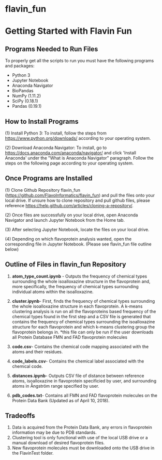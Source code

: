 # flavin_fun
# Getting Started with Flavin Fun

Programs Needed to Run Files
-------
To properly get all the scripts to run you must have the following programs and packages: 
  * Python 3 
  * Jupyter Notebook 
  * Anaconda Navigator 
  * BioPandas
  * NumPy (1.11.2) 
  * SciPy (0.18.1)
  * Pandas (0.19.1) 

How to Install Programs
-------
(1) Install Python 3: To install, follow the steps from https://www.python.org/downloads/ according to your operating system.

(2) Download Anaconda Navigator: To install, go to https://docs.anaconda.com/anaconda/navigator/ and click 'Install Anaconda' under the "What is Anaconda Navigator" paragraph. Follow the steps on the following page according to your operating system. 

Once Programs are Installed
-------
(1) Clone Github Repository flavin_fun (https://github.com/FlavoInformatics/flavin_fun) and pull the files onto your local drive. 
If unsure how to clone repository and pull github files, please reference https://help.github.com/articles/cloning-a-repository/.

(2) Once files are successfully on your local drive, open Anaconda Navigator and launch Jupyter Notebook from the Home tab. 

(3) After selecting Jupyter Notebook, locate the files on your local drive.

(4) Depending on which flavoprotein analysis wanted, open the corresponding file in Jupyter Notebook. (Please see flavin_fun file outline below) 

Outline of Files in flavin_fun Repository 
-------
1. **atom_type_count.ipynb** - Outputs the frequency of chemical types surrounding the whole isoalloxazine structure in the flavoprotein and, more specifically, the frequency of chemical types surrounding individual atoms within the isoalloxazine.

2. **cluster.ipynb**- First, finds the frequency of chemical types surrounding the whole isoalloxazine structure in each flavoprotein. A k-means clustering analysis is run on all the flavoproteins based frequency of the chemical types found in the first step and a CSV file is generated that contains the frequency of chemical types surrounding the isoalloxazine structure for each flavoprotein and which k-means clustering group the flavoprotein belongs in. *this file can only be run if the user downloads all Protein Database FMN and FAD flavoprotein molecules

3. **code.csv**- Contains the chemical code mapping associated with the atoms and their residues. 

4. **code_labels.csv**- Contains the chemical label associated with the chemical code. 

5. **distances.ipynb**- Outputs CSV file of distance between reference atoms, isoalloxazine in flavoprotein specificied by user, and surrounding atoms in Ångström range specified by user. 

6. **pdb_codes.txt**- Contains all FMN and FAD flavoprotein molecules on the Protein Data Bank (Updated as of April 10, 2018).

Tradeoffs 
-------
1. Data is acquired from the Protein Data Bank, any errors in flavoprotein information may be due to PDB standards.
2. Clustering tool is only functional with use of the local USB drive or a manual download of desired flavoprotein files.
3. New flavoprotein molecules must be downloaded onto the USB drive in the FlavinTest folder.
